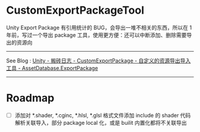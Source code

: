 # CustomExportPackageTool
Unity Export Package 有引用统计的 BUG，会导出一堆不相关的东西，所以在 1 年前，写过一个导出 package 工具，使用更方便：还可以中断添加、删除需要导出的资源向

---
See Blog : [Unity - 搬砖日志 - CustomExportPackage - 自定义的资源导出导入工具 - AssetDatabase.ExportPackage](https://blog.csdn.net/linjf520/article/details/115493280)

---
# Roadmap
- [ ] 添加对 *.shader, *.cginc, *.hlsl, *.glsl 格式文件添加 include 的 shader 代码解析关联导入，部分 package local 化，或是 builit 内置化都将不关联导出
